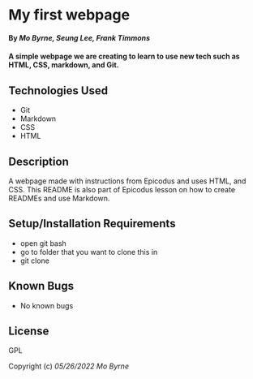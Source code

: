# My first webpage

#### By _**Mo Byrne, Seung Lee, Frank Timmons**_

#### A simple webpage we are creating to learn to use new tech such as HTML, CSS, markdown, and Git.

## Technologies Used

* Git
* Markdown
* CSS
* HTML

## Description

A webpage made with instructions from Epicodus and uses HTML, and CSS. This README is also part of Epicodus lesson on how to create READMEs and use Markdown.



## Setup/Installation Requirements

* open git bash
* go to folder that you want to clone this in
* git clone


## Known Bugs

* No known bugs

## License

GPL

Copyright (c) _05/26/2022_ _Mo Byrne_
